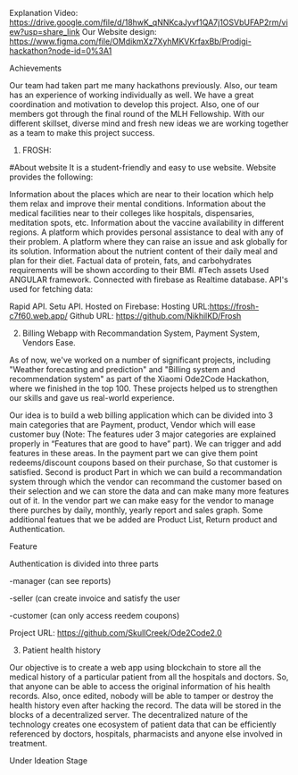 Explanation Video: https://drive.google.com/file/d/18hwK_qNNKcaJyvf1QA7j1OSVbUFAP2rm/view?usp=share_link
Our Website design: https://www.figma.com/file/OMdikmXz7XyhMKVKrfaxBb/Prodigi-hackathon?node-id=0%3A1

Achievements

Our team had taken part me many hackathons previously. Also, our team has an experience of working individually as well. 
We have a great coordination and motivation to develop this project. Also, one of our members got through the final round 
of the MLH Fellowship. With our different skillset, diverse mind and fresh new ideas we are working together as a team to 
make this project success.

1. FROSH:

#About website It is a student-friendly and easy to use website. Website provides the following:

Information about the places which are near to their location which help them relax and improve their mental conditions.
Information about the medical facilities near to their colleges like hospitals, dispensaries, meditation spots, etc.
Information about the vaccine availability in different regions.
A platform which provides personal assistance to deal with any of their problem.
A platform where they can raise an issue and ask globally for its solution.
Information about the nutrient content of their daily meal and plan for their diet.
Factual data of protein, fats, and carbohydrates requirements will be shown according to their BMI.
#Tech assets Used ANGULAR framework. Connected with firebase as Realtime database. API's used for fetching data:

Rapid API.
Setu API.
Hosted on Firebase: Hosting URL:https://frosh-c7f60.web.app/
Github URL: https://github.com/NikhilKD/Frosh

2. Billing Webapp with Recommandation System, Payment System, Vendors Ease.

As of now, we've worked on a number of significant projects, including "Weather forecasting and prediction" and 
"Billing system and recommendation system" as part of the Xiaomi Ode2Code Hackathon, where we finished in the top 100. 
These projects helped us to strengthen our skills and gave us real-world experience.

Our idea is to build a web billing application which can be divided into 3 main categories that are Payment, product, 
Vendor which will ease customer buy (Note: The features uder 3 major categories are explained properly in “Features that 
are good to have” part). We can trigger and add features in these areas. In the payment part we can give them point redeems/discount 
coupons based on their purchase, So that customer is satisfied. Second is product Part in which we can build a recommandation system 
through which the vendor can recommand the customer based on their selection and we can store the data and can make many more 
features out of it. In the vendor part we can make easy for the vendor to manage there purches by daily, monthly, yearly report 
and sales graph. Some additional featues that we be added are Product List, Return product and Authentication.

Feature

Authentication is divided into three parts

-manager (can see reports)

-seller (can create invoice and satisfy the user

-customer (can only access reedem coupons)

Project URL: https://github.com/SkullCreek/Ode2Code2.0

3. Patient health history 

Our objective is to create a web app using blockchain to store all the medical history of a particular patient from all the hospitals and doctors.
So, that anyone can be able to access the original information of his health records. Also, once edited, nobody will be able to tamper or 
destroy the health history even after hacking the record. The data will be stored in the blocks of a decentralized server. 
The decentralized nature of the technology creates one ecosystem of patient data that can be efficiently referenced by doctors, hospitals, 
pharmacists and anyone else involved in treatment.

Under Ideation Stage
